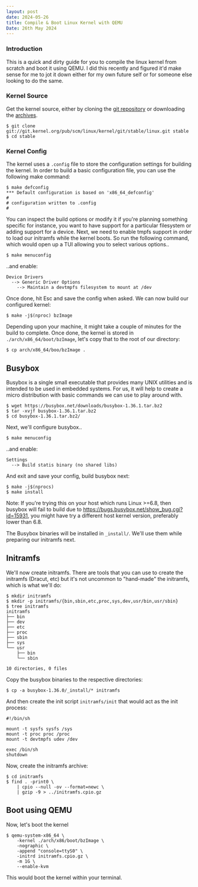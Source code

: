 ```yaml
---
layout: post
date: 2024-05-26
title: Compile & Boot Linux Kernel with QEMU
Date: 26th May 2024
---
```


### Introduction
This is a quick and dirty guide for you to compile the linux kernel from scratch and boot it using QEMU. I did this recently and figured it'd make sense for me to jot it down either for my own future self or for someone else looking to do the same.

### Kernel Source
Get the kernel source, either by cloning the [git repository](https://git.kernel.org/pub/scm/linux/kernel/git/stable/linux.git/) or downloading the [archives](https://git.kernel.org/pub/scm/linux/kernel/git/stable/linux.git/refs/tags).

```
$ git clone git://git.kernel.org/pub/scm/linux/kernel/git/stable/linux.git stable
$ cd stable
```

### Kernel Config
The kernel uses a `.config` file to store the configuration settings for building the kernel. In order to build a basic configuration file, you can use the following make command:

```
$ make defconfig
*** Default configuration is based on 'x86_64_defconfig'
#
# configuration written to .config
#
```

You can inspect the build options or modify it if you're planning something specific for instance, you want to have support for a particular filesystem or adding support for a device. Next, we need to enable tmpfs support in order to load our initramfs while the kernel boots. So run the following command, which would open up a TUI allowing you to select various options..

```
$ make menuconfig
```

..and enable:
```
Device Drivers
  --> Generic Driver Options
    --> Maintain a devtmpfs filesystem to mount at /dev
```

Once done, hit Esc and save the config when asked. We can now build our configured kernel:

```
$ make -j$(nproc) bzImage
```

Depending upon your machine, it might take a couple of minutes for the build to complete. Once done, the kernel is stored in `./arch/x86_64/boot/bzImage`, let's copy that to the root of our directory:

```
$ cp arch/x86_64/boo/bzImage .
```

## Busybox
Busybox is a single small executable that provides many UNIX utilities and is intended to be used in embedded systems. For us, it will help to create a micro distribution with basic commands we can use to play around with.

```
$ wget https://busybox.net/downloads/busybox-1.36.1.tar.bz2
$ tar -xvjf busybox-1.36.1.tar.bz2
$ cd busybox-1.36.1.tar.bz2/
```

Next, we'll configure busybox..

```
$ make menuconfig
```

..and enable:
```
Settings
  --> Build statis binary (no shared libs)
```

And exit and save your config, build busybox next:

```
$ make -j$(nprocs)
$ make install
```

<span class="note">Note: If you're trying this on your host which runs Linux >=6.8, then busybox will fail to build due to https://bugs.busybox.net/show_bug.cgi?id=15931, you might have try a different host kernel version, preferably lower than 6.8.</span>

The Busybox binaries will be installed in `_install/`. We'll use them while preparing our initramfs next.

## Initramfs
We'll now create initramfs. There are tools that you can use to create the initramfs (Dracut, etc) but it's not uncommon to "hand-made" the initramfs, which is what we'll do:

```
$ mkdir initramfs
$ mkdir -p initramfs/{bin,sbin,etc,proc,sys,dev,usr/bin,usr/sbin}
$ tree initramfs
initramfs
├── bin
├── dev
├── etc
├── proc
├── sbin
├── sys
└── usr
    ├── bin
    └── sbin

10 directories, 0 files
```

Copy the busybox binaries to the respective directories:
```
$ cp -a busybox-1.36.0/_install/* initramfs
```

And then create the init script `initramfs/init` that would act as the init process:

```
#!/bin/sh

mount -t sysfs sysfs /sys
mount -t proc proc /proc
mount -t devtmpfs udev /dev

exec /bin/sh
shutdown
```

Now, create the initramfs archive:

```
$ cd initramfs
$ find . -print0 \
    | cpio --null -ov --format=newc \
    | gzip -9 > ../initramfs.cpio.gz
```

## Boot using QEMU
Now, let's boot the kernel

```
$ qemu-system-x86_64 \
    -kernel ./arch/x86/boot/bzImage \
    -nographic \
    -append "console=ttyS0" \
    -initrd initramfs.cpio.gz \
    -m 1G \
    --enable-kvm
```

This would boot the kernel within your terminal.
